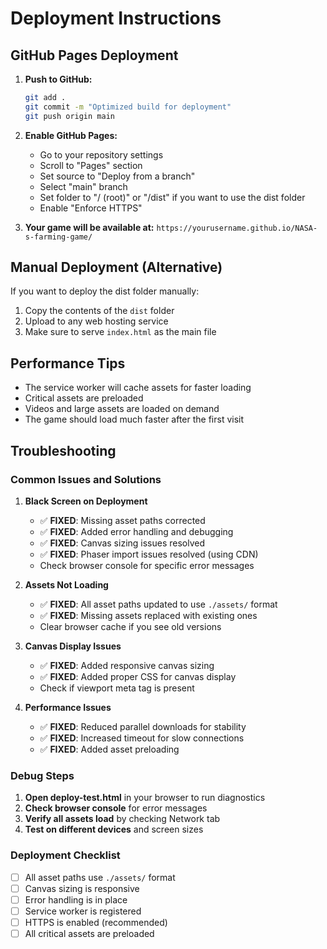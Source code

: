 # Deployment Instructions

## GitHub Pages Deployment

1. **Push to GitHub:**

   ```bash
   git add .
   git commit -m "Optimized build for deployment"
   git push origin main
   ```

2. **Enable GitHub Pages:**

   - Go to your repository settings
   - Scroll to "Pages" section
   - Set source to "Deploy from a branch"
   - Select "main" branch
   - Set folder to "/ (root)" or "/dist" if you want to use the dist folder
   - Enable "Enforce HTTPS"

3. **Your game will be available at:**
   `https://yourusername.github.io/NASA-s-farming-game/`

## Manual Deployment (Alternative)

If you want to deploy the dist folder manually:

1. Copy the contents of the `dist` folder
2. Upload to any web hosting service
3. Make sure to serve `index.html` as the main file

## Performance Tips

- The service worker will cache assets for faster loading
- Critical assets are preloaded
- Videos and large assets are loaded on demand
- The game should load much faster after the first visit

## Troubleshooting

### Common Issues and Solutions

1. **Black Screen on Deployment**

   - ✅ **FIXED**: Missing asset paths corrected
   - ✅ **FIXED**: Added error handling and debugging
   - ✅ **FIXED**: Canvas sizing issues resolved
   - ✅ **FIXED**: Phaser import issues resolved (using CDN)
   - Check browser console for specific error messages

2. **Assets Not Loading**

   - ✅ **FIXED**: All asset paths updated to use `./assets/` format
   - ✅ **FIXED**: Missing assets replaced with existing ones
   - Clear browser cache if you see old versions

3. **Canvas Display Issues**

   - ✅ **FIXED**: Added responsive canvas sizing
   - ✅ **FIXED**: Added proper CSS for canvas display
   - Check if viewport meta tag is present

4. **Performance Issues**
   - ✅ **FIXED**: Reduced parallel downloads for stability
   - ✅ **FIXED**: Increased timeout for slow connections
   - ✅ **FIXED**: Added asset preloading

### Debug Steps

1. **Open deploy-test.html** in your browser to run diagnostics
2. **Check browser console** for error messages
3. **Verify all assets load** by checking Network tab
4. **Test on different devices** and screen sizes

### Deployment Checklist

- [ ] All asset paths use `./assets/` format
- [ ] Canvas sizing is responsive
- [ ] Error handling is in place
- [ ] Service worker is registered
- [ ] HTTPS is enabled (recommended)
- [ ] All critical assets are preloaded
